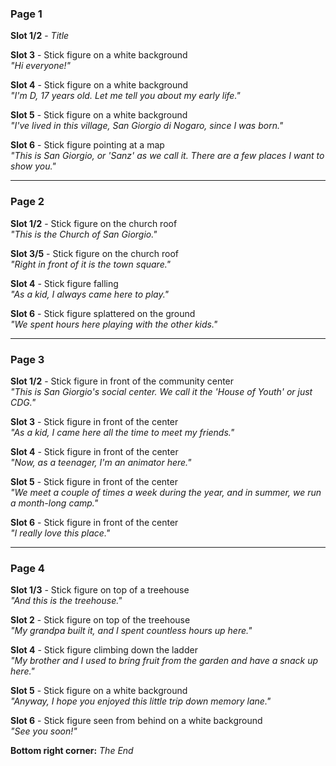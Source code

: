 ### **Page 1**  
**Slot 1/2** - *Title*  

**Slot 3** - Stick figure on a white background  
*"Hi everyone!"*  

**Slot 4** - Stick figure on a white background  
*"I'm D, 17 years old. Let me tell you about my early life."*  

**Slot 5** - Stick figure on a white background  
*"I've lived in this village, San Giorgio di Nogaro, since I was born."*  

**Slot 6** - Stick figure pointing at a map  
*"This is San Giorgio, or 'Sanz' as we call it. There are a few places I want to show you."*  

---

### **Page 2**  
**Slot 1/2** - Stick figure on the church roof  
*"This is the Church of San Giorgio."*  

**Slot 3/5** - Stick figure on the church roof  
*"Right in front of it is the town square."*  

**Slot 4** - Stick figure falling  
*"As a kid, I always came here to play."*  

**Slot 6** - Stick figure splattered on the ground  
*"We spent hours here playing with the other kids."*  

---

### **Page 3**  
**Slot 1/2** - Stick figure in front of the community center  
*"This is San Giorgio's social center. We call it the 'House of Youth' or just CDG."*  

**Slot 3** - Stick figure in front of the center  
*"As a kid, I came here all the time to meet my friends."*  

**Slot 4** - Stick figure in front of the center  
*"Now, as a teenager, I'm an animator here."*  

**Slot 5** - Stick figure in front of the center  
*"We meet a couple of times a week during the year, and in summer, we run a month-long camp."*  

**Slot 6** - Stick figure in front of the center  
*"I really love this place."*  

---

### **Page 4**  
**Slot 1/3** - Stick figure on top of a treehouse  
*"And this is the treehouse."*  

**Slot 2** - Stick figure on top of the treehouse  
*"My grandpa built it, and I spent countless hours up here."*  

**Slot 4** - Stick figure climbing down the ladder  
*"My brother and I used to bring fruit from the garden and have a snack up here."*  

**Slot 5** - Stick figure on a white background  
*"Anyway, I hope you enjoyed this little trip down memory lane."*  

**Slot 6** - Stick figure seen from behind on a white background  
*"See you soon!"*  

**Bottom right corner:** *The End*  
